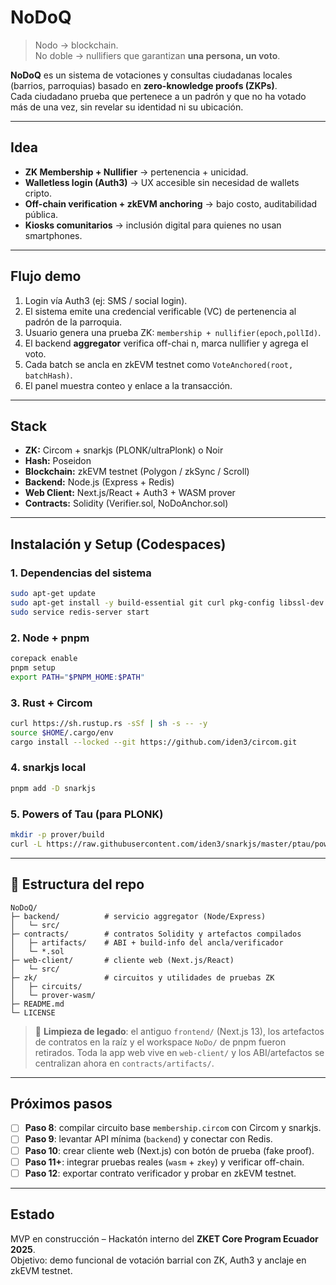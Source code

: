 # NoDoQ

> Nodo → blockchain.  
> No doble → nullifiers que garantizan **una persona, un voto**.

**NoDoQ** es un sistema de votaciones y consultas ciudadanas locales (barrios, parroquias) 
basado en **zero-knowledge proofs (ZKPs)**.  
Cada ciudadano prueba que pertenece a un padrón y que no ha votado más de una vez, 
sin revelar su identidad ni su ubicación.

---

## Idea

- **ZK Membership + Nullifier** → pertenencia + unicidad.  
- **Walletless login (Auth3)** → UX accesible sin necesidad de wallets cripto.  
- **Off-chain verification + zkEVM anchoring** → bajo costo, auditabilidad pública.  
- **Kiosks comunitarios** → inclusión digital para quienes no usan smartphones.  

---

## Flujo demo

1. Login vía Auth3 (ej: SMS / social login).  
2. El sistema emite una credencial verificable (VC) de pertenencia al padrón de la parroquia.  
3. Usuario genera una prueba ZK: `membership + nullifier(epoch,pollId)`.  
4. El backend **aggregator** verifica off-chai
n, marca nullifier y agrega el voto.  
5. Cada batch se ancla en zkEVM testnet como `VoteAnchored(root, batchHash)`.  
6. El panel muestra conteo y enlace a la transacción.

---

## Stack

- **ZK:** Circom + snarkjs (PLONK/ultraPlonk) o Noir  
- **Hash:** Poseidon  
- **Blockchain:** zkEVM testnet (Polygon / zkSync / Scroll)  
- **Backend:** Node.js (Express + Redis)  
- **Web Client:** Next.js/React + Auth3 + WASM prover  
- **Contracts:** Solidity (Verifier.sol, NoDoAnchor.sol)  

---

## Instalación y Setup (Codespaces)

### 1. Dependencias del sistema
```bash
sudo apt-get update
sudo apt-get install -y build-essential git curl pkg-config libssl-dev libgmp-dev redis-server
sudo service redis-server start
```

### 2. Node + pnpm
```bash
corepack enable
pnpm setup
export PATH="$PNPM_HOME:$PATH"
```

### 3. Rust + Circom
```bash
curl https://sh.rustup.rs -sSf | sh -s -- -y
source $HOME/.cargo/env
cargo install --locked --git https://github.com/iden3/circom.git
```

### 4. snarkjs local
```bash
pnpm add -D snarkjs
```

### 5. Powers of Tau (para PLONK)
```bash
mkdir -p prover/build
curl -L https://raw.githubusercontent.com/iden3/snarkjs/master/ptau/powersOfTau28_hez_final_12.ptau -o prover/build/pot12.ptau
```

---

## 📂 Estructura del repo

```
NoDoQ/
├─ backend/          # servicio aggregator (Node/Express)
│   └─ src/
├─ contracts/        # contratos Solidity y artefactos compilados
│   ├─ artifacts/    # ABI + build-info del ancla/verificador
│   └─ *.sol
├─ web-client/       # cliente web (Next.js/React)
│   └─ src/
├─ zk/               # circuitos y utilidades de pruebas ZK
│   ├─ circuits/
│   └─ prover-wasm/
├─ README.md
└─ LICENSE
```

> 🧹 **Limpieza de legado**: el antiguo `frontend/` (Next.js 13), los artefactos de contratos en la raíz y el workspace `NoDo/` de pnpm fueron retirados. Toda la app web vive en `web-client/` y los ABI/artefactos se centralizan ahora en `contracts/artifacts/`.

---

## Próximos pasos

- [ ] **Paso 8**: compilar circuito base `membership.circom` con Circom y snarkjs.  
- [ ] **Paso 9**: levantar API mínima (`backend`) y conectar con Redis.
- [ ] **Paso 10**: crear cliente web (Next.js) con botón de prueba (fake proof).  
- [ ] **Paso 11+**: integrar pruebas reales (`wasm` + `zkey`) y verificar off-chain.  
- [ ] **Paso 12**: exportar contrato verificador y probar en zkEVM testnet.  

---

## Estado

MVP en construcción – Hackatón interno del **ZKET Core Program Ecuador 2025**.  
Objetivo: demo funcional de votación barrial con ZK, Auth3 y anclaje en zkEVM testnet.  
